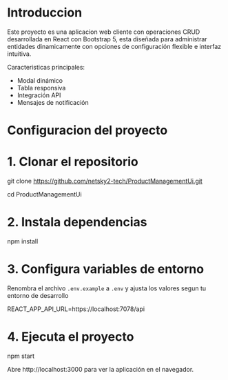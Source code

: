 # Introduccion

Este proyecto es una aplicacion web cliente con operaciones CRUD desarrollada en React con Bootstrap 5,
esta diseñada para administrar entidades dinamicamente con opciones de configuración flexible e interfaz intuitiva.

Caracteristicas principales:
- Modal dinámico
- Tabla responsiva
- Integración API
- Mensajes de notificación

# Configuracion del proyecto

# 1. Clonar el repositorio

git clone https://github.com/netsky2-tech/ProductManagementUi.git  

cd ProductManagementUi

# 2. Instala dependencias

npm install

# 3. Configura variables de entorno

Renombra el archivo `.env.example` a `.env` y ajusta los valores segun tu entorno de desarrollo  

REACT_APP_API_URL=https://localhost:7078/api

# 4. Ejecuta el proyecto

npm start  

Abre http://localhost:3000 para ver la aplicación en el navegador. 
